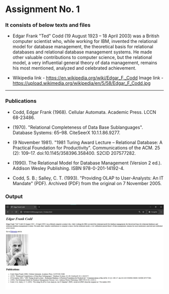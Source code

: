 # Assignment No. 1 

### It consists of below texts and files

- Edgar Frank "Ted" Codd (19 August 1923 – 18 April 2003) was a British computer scientist who, while working for IBM, invented the relational model for database management, the theoretical basis for relational databases and relational database management systems. He made other valuable contributions to computer science, but the relational model, a very influential general theory of data management, remains his most mentioned, analyzed and celebrated achievement.

- Wikipedia link - https://en.wikipedia.org/wiki/Edgar_F._Codd
Image link - https://upload.wikimedia.org/wikipedia/en/5/58/Edgar_F_Codd.jpg

<hr>

### Publications

- Codd, Edgar Frank (1968). Cellular Automata. Academic Press. LCCN 68-23486.

- (1970). "Relational Completeness of Data Base Sublanguages". Database Systems: 65–98. CiteSeerX 10.1.1.86.9277.

- (9 November 1981). "1981 Turing Award Lecture – Relational Database: A Practical Foundation for Productivity". Communications of the ACM. 25 (2): 109–17. doi:10.1145/358396.358400. S2CID 207577282.

- (1990). The Relational Model for Database Management (Version 2 ed.). Addison Wesley Publishing. ISBN 978-0-201-14192-4.

- Codd, S. B.; Salley, C. T. (1993). "Providing OLAP to User-Analysts: An IT Mandate" (PDF). Archived (PDF) from the original on 7 November 2005.

### Output

![alt text](output.jpg)